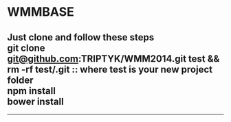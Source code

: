 WMMBASE
======
Just clone and follow these steps<br />
git clone git@github.com:TRIPTYK/WMM2014.git test && rm -rf test/.git :: where <b>test</b> is your new project folder<br />
npm install<br />
bower install<br />
-------------------------------------------------------------------------------------------------------------
-------------------------------------------------------------------------------------------------------------
